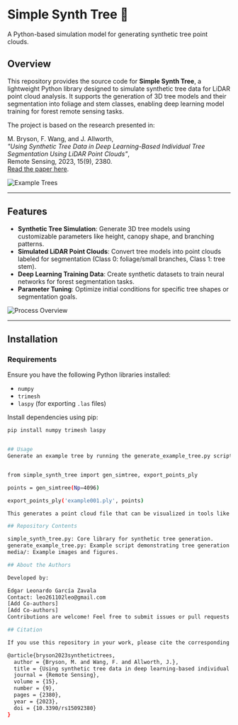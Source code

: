 # Simple Synth Tree 🌳

A Python-based simulation model for generating synthetic tree point clouds.

## Overview

This repository provides the source code for **Simple Synth Tree**, a lightweight Python library designed to simulate synthetic tree data for LiDAR point cloud analysis. It supports the generation of 3D tree models and their segmentation into foliage and stem classes, enabling deep learning model training for forest remote sensing tasks.

The project is based on the research presented in:

M. Bryson, F. Wang, and J. Allworth,  
*"Using Synthetic Tree Data in Deep Learning-Based Individual Tree Segmentation Using LiDAR Point Clouds"*,  
Remote Sensing, 2023, 15(9), 2380.  
[Read the paper here](https://www.mdpi.com/2072-4292/15/9/2380).

![Example Trees](media/example_trees.png)

---

## Features

- **Synthetic Tree Simulation**: Generate 3D tree models using customizable parameters like height, canopy shape, and branching patterns.  
- **Simulated LiDAR Point Clouds**: Convert tree models into point clouds labeled for segmentation (Class 0: foliage/small branches, Class 1: tree stem).  
- **Deep Learning Training Data**: Create synthetic datasets to train neural networks for forest segmentation tasks.  
- **Parameter Tuning**: Optimize initial conditions for specific tree shapes or segmentation goals.  

![Process Overview](media/process.png)

---

## Installation

### Requirements

Ensure you have the following Python libraries installed:  
- `numpy`  
- `trimesh`  
- `laspy` (for exporting `.las` files)  

Install dependencies using pip:  
```bash
pip install numpy trimesh laspy


## Usage
Generate an example tree by running the generate_example_tree.py script:


from simple_synth_tree import gen_simtree, export_points_ply

points = gen_simtree(Np=4096)

export_points_ply('example001.ply', points)

This generates a point cloud file that can be visualized in tools like MeshLab.

## Repository Contents

simple_synth_tree.py: Core library for synthetic tree generation.
generate_example_tree.py: Example script demonstrating tree generation and point cloud export.
media/: Example images and figures.

## About the Authors

Developed by:

Edgar Leonardo García Zavala
Contact: leo261102leo@gmail.com
[Add Co-authors]
[Add Co-authors]
Contributions are welcome! Feel free to submit issues or pull requests.

## Citation

If you use this repository in your work, please cite the corresponding paper:

@article{bryson2023synthetictrees,
  author = {Bryson, M. and Wang, F. and Allworth, J.},
  title = {Using synthetic tree data in deep learning-based individual tree segmentation using LiDAR point clouds},
  journal = {Remote Sensing},
  volume = {15},
  number = {9},
  pages = {2380},
  year = {2023},
  doi = {10.3390/rs15092380}
}


